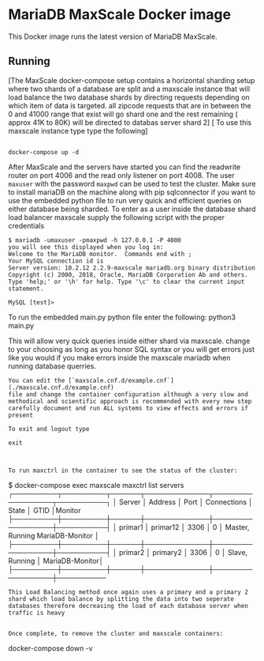 # MariaDB MaxScale Docker image

This Docker image runs the latest version of MariaDB MaxScale.

## Running
[The MaxScale docker-compose setup contains a horizontal sharding setup where two shards of a database are split and a maxscale instance that will load balance the two database shards by directing requests depending on which item of data is targeted. all zipcode requests that are in between the 0 and 41000 range that exist will go
shard one and the rest remaining ( approx 41K to 80K) will be directed to databas server shard 2]
[ To use this maxscale instance type type the following]

```

docker-compose up -d
```

After MaxScale and the servers have started  you can find
the readwrite router on port 4006 and the read only listener on port 4008. The
user `maxuser` with the password `maxpwd` can be used to test the cluster.
Make sure to install mariaDB on the machine along with pip sqlconnector if you want to use the embedded python file to run very quick and efficient queries on either database being sharded. 
To enter as a user inside the database shard load balancer maxscale supply the following script with the proper credentials
```
$ mariadb -umaxuser -pmaxpwd -h 127.0.0.1 -P 4000
you will see this displayed when you log in:
Welcome to the MariaDB monitor.  Commands end with ;
Your MySQL connection id is 
Server version: 10.2.12 2.2.9-maxscale mariadb.org binary distribution
Copyright (c) 2000, 2018, Oracle, MariaDB Corporation Ab and others.
Type 'help;' or '\h' for help. Type '\c' to clear the current input statement.

MySQL [test]>
```

To run the embedded main.py python file enter the following:
python3 main.py

This will allow very quick queries inside either shard via maxscale. change to your choosing as long as you honor SQL syntax or you will get errors just like you would if you make errors inside the maxscale mariadb when running database querries.

```
You can edit the [`maxscale.cnf.d/example.cnf`](./maxscale.cnf.d/example.cnf)
file and change the container configuration although a very slow and methodical and scientific approach is recommended with every new step carefully document and run ALL systems to view effects and errors if present

To exit and logout type

exit

 

To run maxctrl in the container to see the status of the cluster:
```
$ docker-compose exec maxscale maxctrl list servers
┌─────────┬─────────┬──────┬─────────────┬─────────────────┬──────────┐
│ Server  │ Address │ Port │ Connections │ State           │ GTID     │Monitor
├─────────┼─────────┼──────┼─────────────┼─────────────────┼──────────┤
│ primar1 │ primar12  │ 3306 │ 0           │ Master, Running             MariaDB-Monitor │
├─────────┼─────────┼──────┼─────────────┼─────────────────┼──────────┤
│ primar2 │ primary2 │ 3306 │ 0           │ Slave, Running  │            MariaDB-Monitor│
├─────────┼─────────┼──────┼─────────────┼─────────────────┼──────────


```
This Load Balancing method once again uses a primary and a primary 2 shard which load balance by splitting the data into two seperate databases therefore decreasing the load of each database server when traffic is heavy


Once complete, to remove the cluster and maxscale containers:

```
docker-compose down -v
```
